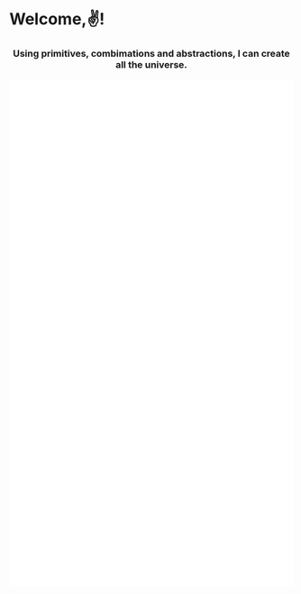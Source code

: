 <h1> Welcome,✌️!</h1>
<h3 align="middle"><strong>Using primitives, combimations and abstractions, I can create all the universe.</strong></h3>
<!--
<p align="center">
  <img src="https://github-readme-stats.vercel.app/api?username=yaaawww&show_icons=true&theme=github"/>
</p>
-->
<p align="center">
  <img src="/github-metrics.svg" />
</p>
